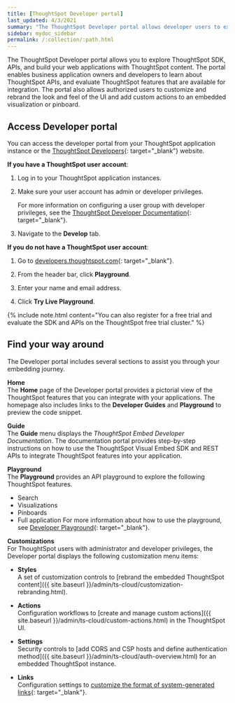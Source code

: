 ```yaml
---
title: [ThoughtSpot Developer portal]
last_updated: 4/3/2021
summary: "The ThoughtSpot Developer portal allows developer users to explore the embed APIs, preview code snippets, and view developer documentation."
sidebar: mydoc_sidebar
permalink: /:collection/:path.html
---
```

The ThoughtSpot Developer portal allows you to explore ThoughtSpot SDK, APIs, and build your web applications with ThoughtSpot content.
The portal enables business application owners and developers to learn about ThoughtSpot APIs, and evaluate ThoughtSpot features that are available for integration.
The portal also allows authorized users to customize and rebrand the look and feel of the UI and add custom actions to an embedded visualization or pinboard.

## Access Developer portal
You can access the developer portal from your ThoughtSpot application instance or the [ThoughtSpot Developers](https://developers.thoughtspot.com/){: target="_blank"} website.

**If you have a ThoughtSpot user account**:                                  

1.  Log in to your ThoughtSpot application instances.
2.  Make sure your user account has admin or developer privileges.

    For more information on configuring a user group with developer privileges, see the [ThoughtSpot Developer Documentation](https://developers.thoughtspot.com/docs/?pageid=developer-access){: target="_blank"}.

3.  Navigate to the **Develop** tab.

**If you do not have a ThoughtSpot user account**:
1.  Go to [developers.thoughtspot.com](https://developers.thoughtspot.com/){: target="_blank"}.

2.  From the header bar, click **Playground**.

3.  Enter your name and email address.

4.  Click **Try Live Playground**.

{% include note.html content="You can also register for a free trial and evaluate the SDK and APIs on the ThoughtSpot free trial cluster." %}

## Find your way around
The Developer portal includes several sections to assist you through your embedding journey.

**Home**    
The **Home** page of the Developer portal provides a pictorial view of the ThoughtSpot features that you can integrate with your applications.
The homepage also includes links to the **Developer Guides** and  **Playground** to preview the code snippet.

**Guide**  
The **Guide** menu displays the *ThoughtSpot Embed Developer Documentation*. The documentation portal provides step-by-step instructions on how to use the ThoughtSpot Visual Embed SDK and REST APIs to integrate ThoughtSpot features into your application.

**Playground**  
The **Playground** provides an API playground to explore the following ThoughtSpot features.

-   Search
-   Visualizations
-   Pinboards
-   Full application
For more information about how to use the playground, see [Developer Playground](https://developers.thoughtspot.com/docs/?pageid=dev-playground){: target="_blank"}.

**Customizations**  
For ThoughtSpot users with administrator and developer privileges, the Developer portal displays the following customization menu items:
-  **Styles**  
    A set of customization controls to [rebrand the embedded ThoughtSpot content]({{ site.baseurl }}/admin/ts-cloud/customization-rebranding.html).

-  **Actions**  
    Configuration workflows to [create and manage custom actions]({{ site.baseurl }}/admin/ts-cloud/custom-actions.html) in the ThoughtSpot UI.   

-  **Settings**  
    Security controls to [add CORS and CSP hosts and define authentication method]({{ site.baseurl }}/admin/ts-cloud/auth-overview.html) for an embedded ThoughtSpot instance.

-  **Links**<br>
    Configuration settings to [customize the format of system-generated links](https://developers.thoughtspot.com/docs/?pageid=customize-links){: target="_blank"}.
